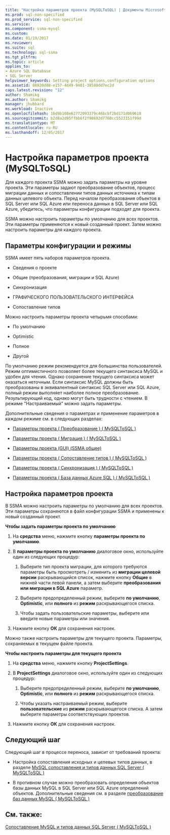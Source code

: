```yaml
---
title: "Настройка параметров проекта (MySQLToSQL) | Документы Microsoft"
ms.prod: sql-non-specified
ms.prod_service: sql-non-specified
ms.service: 
ms.component: ssma-mysql
ms.custom: 
ms.date: 01/19/2017
ms.reviewer: 
ms.suite: sql
ms.technology: sql-ssma
ms.tgt_pltfrm: 
ms.topic: article
applies_to:
- Azure SQL Database
- SQL Server
helpviewer_keywords: Setting project options,configuration options
ms.assetid: 08820d88-e157-4d49-9401-38580dd7ec2d
caps.latest.revision: "12"
author: Shamikg
ms.author: Shamikg
manager: jhubbard
ms.workload: Inactive
ms.openlocfilehash: 16d9b108e62772093379c46bcbf2bd171d069618
ms.sourcegitcommit: b2d8a2d95ffbb6f2f98692d7760cc5523151f99d
ms.translationtype: MT
ms.contentlocale: ru-RU
ms.lasthandoff: 12/05/2017
---
```

# <a name="setting-project-options-mysqltosql"></a>Настройка параметров проекта (MySQLToSQL)
Для каждого проекта SSMA можно задать параметры на уровне проекта. Эти параметры задают преобразование объектов, процесс миграции данных и сопоставлении типов данных источника к типам данных целевого объекта.  Перед началом преобразования объектов в SQL Server или SQL Azure или переноса данных в SQL Server или SQL Azure, убедитесь, что параметры конфигурации подходят для проекта.  
  
SSMA можно настроить параметры по умолчанию для всех проектов. Эти параметры применяются к новый созданный проект. Затем можно настроить параметры для каждого проекта.  
  
## <a name="configuration-options-and-modes"></a>Параметры конфигурации и режимы  
SSMA имеет пять наборов параметров проекта.  
  
-   Сведения о проекте  
  
-   Общие (преобразования, миграции и SQL Azure)  
  
-   Синхронизация  
  
-   ГРАФИЧЕСКОГО ПОЛЬЗОВАТЕЛЬСКОГО ИНТЕРФЕЙСА  
  
-   Сопоставление типов  
  
Можно настроить параметры проекта четырьмя способами:  
  
-   По умолчанию  
  
-   Optimistic  
  
-   Полное  
  
-   Другой  
  
По умолчанию режим рекомендуется для большинства пользователей. Режим оптимистичного позволяет более текущего синтаксиса MySQL и удобен для чтения. Однако сохранение текущего синтаксиса может оказаться неточным. Если синтаксис MySQL должны быть преобразованы в эквивалентный синтаксис SQL Server или SQL Azure, полный режим выполняет наиболее полное преобразование. Результирующий код, однако могут быть трудности с чтением. В режиме "Настраиваемый" можно задать параметры.  
  
Дополнительные сведения о параметрах и применение параметров в каждом режиме см. в следующих разделах:  
  
-   [Параметры проекта &#40; Преобразование &#41; &#40; MySQLToSQL &#41;](../../ssma/mysql/project-settings-conversion-mysqltosql.md)  
  
-   [Параметры проекта &#40; Миграция &#41; &#40; MySQLToSQL &#41;](../../ssma/mysql/project-settings-migration-mysqltosql.md)  
  
-   [Параметры проекта (GUI) (SSMA общее)](http://msdn.microsoft.com/en-us/cf06baf1-8714-48a3-95dc-781f6ca53693)  
  
-   [Параметры проекта &#40; Сопоставление типов &#41; &#40; MySQLToSQL &#41;](../../ssma/mysql/project-settings-type-mapping-mysqltosql.md)  
  
-   [Параметры проекта &#40; Синхронизация &#41; &#40; MySQLToSQL &#41;](../../ssma/mysql/project-settings-synchronization-mysqltosql.md)  
  
-   [Параметры проекта &#40; База данных Azure SQL &#41; &#40; MySQLToSQL &#41;](../../ssma/mysql/project-settings-azure-sql-db-mysqltosql.md)  
  
## <a name="setting-project-options"></a>Настройка параметров проекта  
В SSMA можно настроить параметры по умолчанию для всех проектов. Эти параметры сохраняются в файл конфигурации SSMA и применены к новый созданный проект.  
  
**Чтобы задать параметры проекта по умолчанию**  
  
1.  На **средства** меню, нажмите кнопку **параметры проекта по умолчанию**.  
  
2.  В **параметры проекта по умолчанию** диалоговое окно, используйте один из следующих процедур:  
  
    1.  Выберите тип проекта миграции, для которого требуются параметры быть просмотреть / изменить из **миграции целевой версии** раскрывающийся список, нажмите кнопку **Общие** в нижней части левой панели, а затем выберите **преобразования или миграции в SQL Azure** параметр.  
  
    2.  Выберите предопределенный режим, выберите **по умолчанию**, **Optimistic**, или **полного** из **режим** раскрывающегося списка.  
  
    3.  Чтобы задать пользовательские параметры, выберите или введите новые параметры или значения.  
  
3.  Нажмите кнопку **ОК** для сохранения настроек.  
  
Можно также настроить параметры для текущего проекта. Параметры, сохраняемых в текущем файле проекта.  
  
**Чтобы настроить параметры для текущего проекта**  
  
1.  На **средства** меню, нажмите кнопку **ProjectSettings**.  
  
2.  В **ProjectSettings** диалоговое окно, используйте один из следующих процедур:  
  
    1.  Выберите предопределенный режим, выберите **по умолчанию**, **Optimistic**, или **полного** из **режим** раскрывающегося списка.  
  
    2.  Чтобы указать настраиваемый режим, выберите **пользовательские** из **режим** раскрывающегося списка. А затем выберите параметры соответствующих проектов.  
  
3.  Нажмите кнопку **ОК** для сохранения настроек.  
  
## <a name="next-step"></a>Следующий шаг  
Следующий шаг в процессе переноса, зависит от требований проекта:  
  
-   Настройка сопоставления исходных и целевых типов данных, в разделе [MySQL сопоставления и типов данных SQL Server &#40; MySQLToSQL &#41;](../../ssma/mysql/mapping-mysql-and-sql-server-data-types-mysqltosql.md)  
  
-   В противном случае можно преобразовать определения объектов базы данных MySQL в SQL Server или SQL Azure определений объектов. Дополнительные сведения см. в разделе [преобразование баз данных MySQL &#40; MySQLToSQL &#41;](../../ssma/mysql/converting-mysql-databases-mysqltosql.md)  
  
## <a name="see-also"></a>См. также:  
[Сопоставление MySQL и типов данных SQL Server &#40; MySQLToSQL &#41;](../../ssma/mysql/mapping-mysql-and-sql-server-data-types-mysqltosql.md)  
  
